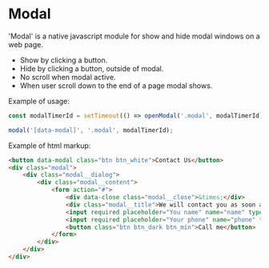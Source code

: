 # Modal

'Modal' is a native javascript module for show and hide modal windows on a web page.

- Show by clicking a button.
- Hide by clicking a button, outside of modal.
- No scroll when modal active.
- When user scroll down to the end of a page modal shows.

Example of usage:

```javascript
const modalTimerId = setTimeout(() => openModal('.modal', modalTimerId), 300000);

modal('[data-modal]', '.modal', modalTimerId);
```

Example of html markup:

```html
<button data-modal class="btn btn_white">Contact Us</button>
<div class="modal">
    <div class="modal__dialog">
        <div class="modal__content">
            <form action="#">
                <div data-close class="modal__close">&times;</div>
                <div class="modal__title">We will contact you as soon as possible!</div>
                <input required placeholder="You name" name="name" type="text" class="modal__input">
                <input required placeholder="Your phone" name="phone" type="phone" class="modal__input">
                <button class="btn btn_dark btn_min">Call me</button>
            </form>
        </div>
    </div>
</div>
```